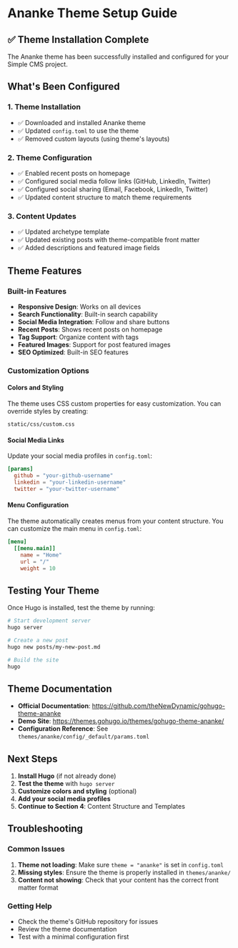 # Ananke Theme Setup Guide

## ✅ Theme Installation Complete

The Ananke theme has been successfully installed and configured for your Simple CMS project.

## What's Been Configured

### 1. Theme Installation
- ✅ Downloaded and installed Ananke theme
- ✅ Updated `config.toml` to use the theme
- ✅ Removed custom layouts (using theme's layouts)

### 2. Theme Configuration
- ✅ Enabled recent posts on homepage
- ✅ Configured social media follow links (GitHub, LinkedIn, Twitter)
- ✅ Configured social sharing (Email, Facebook, LinkedIn, Twitter)
- ✅ Updated content structure to match theme requirements

### 3. Content Updates
- ✅ Updated archetype template
- ✅ Updated existing posts with theme-compatible front matter
- ✅ Added descriptions and featured image fields

## Theme Features

### Built-in Features
- **Responsive Design**: Works on all devices
- **Search Functionality**: Built-in search capability
- **Social Media Integration**: Follow and share buttons
- **Recent Posts**: Shows recent posts on homepage
- **Tag Support**: Organize content with tags
- **Featured Images**: Support for post featured images
- **SEO Optimized**: Built-in SEO features

### Customization Options

#### Colors and Styling
The theme uses CSS custom properties for easy customization. You can override styles by creating:
```
static/css/custom.css
```

#### Social Media Links
Update your social media profiles in `config.toml`:
```toml
[params]
  github = "your-github-username"
  linkedin = "your-linkedin-username"
  twitter = "your-twitter-username"
```

#### Menu Configuration
The theme automatically creates menus from your content structure. You can customize the main menu in `config.toml`:
```toml
[menu]
  [[menu.main]]
    name = "Home"
    url = "/"
    weight = 10
```

## Testing Your Theme

Once Hugo is installed, test the theme by running:

```bash
# Start development server
hugo server

# Create a new post
hugo new posts/my-new-post.md

# Build the site
hugo
```

## Theme Documentation

- **Official Documentation**: https://github.com/theNewDynamic/gohugo-theme-ananke
- **Demo Site**: https://themes.gohugo.io/themes/gohugo-theme-ananke/
- **Configuration Reference**: See `themes/ananke/config/_default/params.toml`

## Next Steps

1. **Install Hugo** (if not already done)
2. **Test the theme** with `hugo server`
3. **Customize colors and styling** (optional)
4. **Add your social media profiles**
5. **Continue to Section 4**: Content Structure and Templates

## Troubleshooting

### Common Issues

1. **Theme not loading**: Make sure `theme = "ananke"` is set in `config.toml`
2. **Missing styles**: Ensure the theme is properly installed in `themes/ananke/`
3. **Content not showing**: Check that your content has the correct front matter format

### Getting Help

- Check the theme's GitHub repository for issues
- Review the theme documentation
- Test with a minimal configuration first
